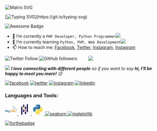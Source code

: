 
  ![Matrix SVG](https://raw.githubusercontent.com/rodrigograca31/rodrigograca31/master/matrix.svg)



[![Typing SVG](https://readme-typing-svg.demolab.com/?lines=Hey+Folks;I'm+Krishna+kumar+Mandal;I'm+a+PHP+Programmer;I'm+a+Web+Developer;)](https://git.io/typing-svg) 


<img src="https://cdn.rawgit.com/sindresorhus/awesome/d7305f38d29fed78fa85652e3a63e154dd8e8829/media/badge.svg" alt="Awesome Badge"/>


- 🔭 I’m currently a `PHP Developer, Python Programmer`<img src="https://media.giphy.com/media/WUlplcMpOCEmTGBtBW/giphy.gif" width="30">
- 🌱 I’m currently learning `Python, PHP, Web Development`<img src="https://media.giphy.com/media/12oufCB0MyZ1Go/giphy.gif" width="30"></h2>
- 📫 How to reach me: [Facebook](https://www.facebook.com/krisna.mandal.589/), [Twitter](https://twitter.com/Krishna04643363), [Instagram](https://www.instagram.com/krisna.mandal.589/), [Instagram](https://www.linkedin.com/in/krishna-mandal-9b937a217/)


<img align='right' src="https://media.giphy.com/media/M9gbBd9nbDrOTu1Mqx/giphy.gif" width="230">

![Twitter Follow](https://img.shields.io/twitter/follow/misteranmol?label=Follow)
![GitHub followers](https://img.shields.io/github/followers/anmol098?label=Follow&style=social)


<img src="https://media.giphy.com/media/LnQjpWaON8nhr21vNW/giphy.gif" width="60"> <em><b>I love connecting with different people</b> so if you want to say <b>hi, I'll be happy to meet you more!</b> 😊</em>

  <a href="https://www.facebook.com/krisna.mandal.589/"><img src="https://img.icons8.com/color/96/000000/facebook.png" alt="facebook"/></a>
   <a href="https://twitter.com/Krishna04643363"><img src="https://img.icons8.com/color/96/000000/twitter-squared.png" alt="twitter"/></a>
     <a href="https://www.instagram.com/krisna.mandal.589/"><img src="https://img.icons8.com/color/96/000000/instagram-new.png" alt="instagram"/></a>
       <a href="https://www.linkedin.com/in/krishna-mandal-9b937a217/"><img src="https://img.icons8.com/color/96/000000/linkedin.png" alt="linkedin"/></a>
       
      
<h3 align="left">Languages and Tools:</h3>
<p align="left"> 
 <a href="https://www.mysql.com/" target="_blank" rel="noreferrer"> <img src="https://raw.githubusercontent.com/devicons/devicon/master/icons/mysql/mysql-original-wordmark.svg" alt="mysql" width="40" height="40"/> </a> <a href="https://pandas.pydata.org/" target="_blank" rel="noreferrer"> <img src="https://raw.githubusercontent.com/devicons/devicon/2ae2a900d2f041da66e950e4d48052658d850630/icons/pandas/pandas-original.svg" alt="pandas" width="40" height="40"/> </a> <a href="https://www.python.org" target="_blank" rel="noreferrer"> <img src="https://raw.githubusercontent.com/devicons/devicon/master/icons/python/python-original.svg" alt="python" width="40" height="40"/> </a>  <a href="https://seaborn.pydata.org/" target="_blank" rel="noreferrer"> <img src="https://seaborn.pydata.org/_images/logo-mark-lightbg.svg" alt="seaborn" width="40" height="40"/> </a>    <a href="https://matplotlib.org/" target="_blank" rel="noreferrer"> <img src="https://matplotlib.org/_static/logo_dark.svg" alt="matplotlib" width="100" height="40"/> </a> 
</p>


[![forthebadge](https://forthebadge.com/images/badges/built-with-love.svg)](https://forthebadge.com)
